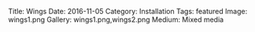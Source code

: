 Title: Wings
Date: 2016-11-05
Category: Installation
Tags: featured
Image: wings1.png
Gallery: wings1.png,wings2.png
Medium: Mixed media